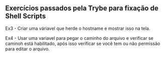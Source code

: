 <h2>Exercícios passados pela Trybe para fixação de Shell Scripts</h2>

<p>Ex3 - Criar uma váriavel que herde o hostname e mostrar isso na tela.</p>

<p>Ex4 - Usar uma variavel para pegar o caminho do arquivo e verificar se caminoh está habilitado, após isso verificar se você tem ou não permissão para editar o arquivo.</p>
